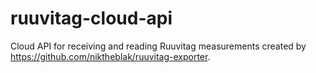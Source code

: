 # ruuvitag-cloud-api
Cloud API for receiving and reading Ruuvitag measurements created by https://github.com/niktheblak/ruuvitag-exporter.
